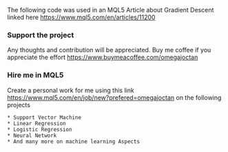 The following code was used in an MQL5 Article about Gradient Descent linked here
https://www.mql5.com/en/articles/11200

### Support the project
Any thoughts and contribution will be appreciated. Buy me coffee if you appreciate the effort https://www.buymeacoffee.com/omegajoctan

### Hire me in MQL5
Create a personal work for me using this link https://www.mql5.com/en/job/new?prefered=omegajoctan on the following projects

    * Support Vector Machine
    * Linear Regression
    * Logistic Regression
    * Neural Network 
    * And many more on machine learning Aspects
